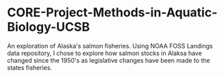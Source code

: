 # CORE-Project-Methods-in-Aquatic-Biology-UCSB
An exploration of Alaska's salmon fisheries.
Using NOAA FOSS Landings data repository, I chose to explore how salmon stocks in Alaksa have changed since the 1950's as legislative changes have been made to the states fisheries. 
